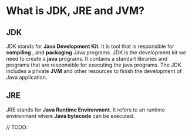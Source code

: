 # What is JDK, JRE and JVM?

## JDK 

JDK stands for **Java Development Kit**. It is tool that is responsible for **compiling** , and **packaging** Java programs.
JDK is the development kit we need to create a **java** programs.
It contains a standart libraries and programs that are responsible for executing the java programs.
The JDK includes a private **JVM** and other resources to finish the development of Java application.

## JRE 

JRE stands for **Java Runtime Environment**. It refers to an runtime environment where **Java bytecode** can be executed.


// TODO: